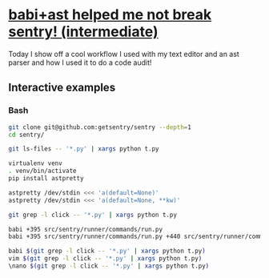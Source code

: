 # [babi+ast helped me not break sentry! (intermediate)](https://youtu.be/Fch_lt7ZXUw)

Today I show off a cool workflow I used with my text editor and an ast parser and how I used it to do a code audit!

## Interactive examples

### Bash

```bash
git clone git@github.com:getsentry/sentry --depth=1
cd sentry/

git ls-files -- '*.py' | xargs python t.py

virtualenv venv
. venv/bin/activate
pip install astpretty

astpretty /dev/stdin <<< 'a(default=None)'
astpretty /dev/stdin <<< 'a(default=None, **kw)'

git grep -l click -- '*.py' | xargs python t.py

babi +395 src/sentry/runner/commands/run.py
babi +395 src/sentry/runner/commands/run.py +440 src/sentry/runner/commands/run.py

babi $(git grep -l click -- '*.py' | xargs python t.py)
vim $(git grep -l click -- '*.py' | xargs python t.py)
\nano $(git grep -l click -- '*.py' | xargs python t.py)
```
